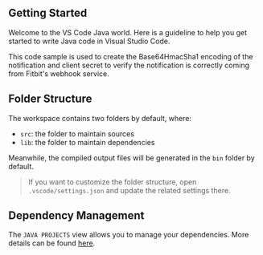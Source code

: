 ## Getting Started

Welcome to the VS Code Java world. Here is a guideline to help you get started to write Java code in Visual Studio Code.

This code sample is used to create the Base64HmacSha1 encoding of the notification and client secret to verify the notification
is correctly coming from Fitbit's webhook service.

## Folder Structure

The workspace contains two folders by default, where:

- `src`: the folder to maintain sources
- `lib`: the folder to maintain dependencies

Meanwhile, the compiled output files will be generated in the `bin` folder by default.

> If you want to customize the folder structure, open `.vscode/settings.json` and update the related settings there.

## Dependency Management

The `JAVA PROJECTS` view allows you to manage your dependencies. More details can be found [here](https://github.com/microsoft/vscode-java-dependency#manage-dependencies).
